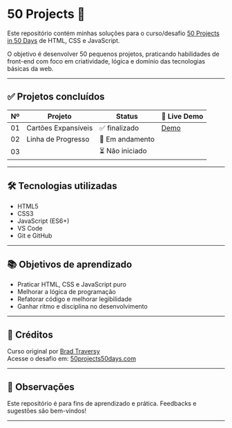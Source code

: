 # 50 Projects 🚀

Este repositório contém minhas soluções para o curso/desafio [50 Projects in 50 Days](https://50projects50days.com/) de HTML, CSS e JavaScript.

O objetivo é desenvolver 50 pequenos projetos, praticando habilidades de front-end com foco em criatividade, lógica e domínio das tecnologias básicas da web.

---

## ✅ Projetos concluídos

| Nº | Projeto             | Status           | 🔗 Live Demo                          
|----|---------------------|------------------|--------------------------------------- 
| 01 | Cartões Expansíveis | ✅ finalizado    | [Demo](https://ewertonfc.github.io/html-css-js-50projects/cartoes-expansiveis/)  
| 02 | Linha de Progresso  | 🔄 Em andamento   |                                       
| 03 |                     | ⏳ Não iniciado   |                                        

---

## 🛠️ Tecnologias utilizadas

- HTML5
- CSS3
- JavaScript (ES6+)
- VS Code
- Git e GitHub

---

## 📚 Objetivos de aprendizado

- Praticar HTML, CSS e JavaScript puro
- Melhorar a lógica de programação
- Refatorar código e melhorar legibilidade
- Ganhar ritmo e disciplina no desenvolvimento

---

## 🌟 Créditos

Curso original por [Brad Traversy](https://github.com/bradtraversy)  
Acesse o desafio em: [50projects50days.com](https://50projects50days.com/)

---

## 📌 Observações

Este repositório é para fins de aprendizado e prática. Feedbacks e sugestões são bem-vindos!

---
